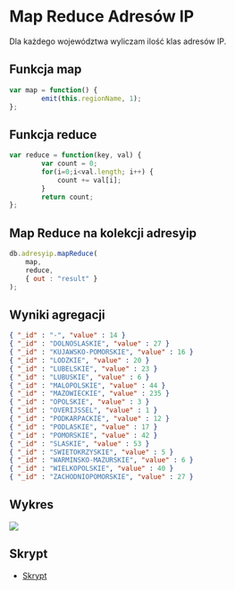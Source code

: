 ﻿# Map Reduce Adresów IP

Dla każdego województwa wyliczam ilość klas adresów IP.

## Funkcja map

```js
var map = function() {
		emit(this.regionName, 1);
};
```

## Funkcja reduce

```js
var reduce = function(key, val) {
		var count = 0;
		for(i=0;i<val.length; i++) {
			count += val[i];
		}
		return count;
};
```

## Map Reduce na kolekcji adresyip

```js
db.adresyip.mapReduce(
	map,
	reduce,
	{ out : "result" }
);
```

## Wyniki agregacji

```json
{ "_id" : "-", "value" : 14 }
{ "_id" : "DOLNOSLASKIE", "value" : 27 }
{ "_id" : "KUJAWSKO-POMORSKIE", "value" : 16 }
{ "_id" : "LODZKIE", "value" : 20 }
{ "_id" : "LUBELSKIE", "value" : 23 }
{ "_id" : "LUBUSKIE", "value" : 6 }
{ "_id" : "MALOPOLSKIE", "value" : 44 }
{ "_id" : "MAZOWIECKIE", "value" : 235 }
{ "_id" : "OPOLSKIE", "value" : 3 }
{ "_id" : "OVERIJSSEL", "value" : 1 }
{ "_id" : "PODKARPACKIE", "value" : 12 }
{ "_id" : "PODLASKIE", "value" : 17 }
{ "_id" : "POMORSKIE", "value" : 42 }
{ "_id" : "SLASKIE", "value" : 53 }
{ "_id" : "SWIETOKRZYSKIE", "value" : 5 }
{ "_id" : "WARMINSKO-MAZURSKIE", "value" : 6 }
{ "_id" : "WIELKOPOLSKIE", "value" : 40 }
{ "_id" : "ZACHODNIOPOMORSKIE", "value" : 27 } 
```

## Wykres

<img src="http://chart.googleapis.com/chart?chxr=0,0,250&chxt=x&chbh=a&chs=600x450&cht=bhg&chco=7777CC,3D7930,FF9900,3072F3,80C65A,FF0000,F044D3,2CACB7,EEFF00,9942C5,99FF00,895735,757F74,0EEEC1,7B3456&chds=0,250,0,250,0,250,0,250,0,250,0,250,0,250,0,250,0,250,0,250,0,250,0,250,0,250,0,250,0,250&chd=t:27|16|20|23|44|235|3|12|17|42|53|5|6|40|27&chdl=Dolno%C5%9Bl%C4%85skie|Kujawsko-Pomorskie|%C5%81%C3%B3dzkie|Lubelskie|Ma%C5%82opolskie|Mazowieckie|Opolskie|Podkarpackie|Podlaskie|Pomorskie|%C5%9Al%C4%85skie|%C5%9Awi%C4%99tokrzyskie|Warmi%C5%84sko-Mazurskie|Wielkopolskie|Zachodniopomorskie&chtt=Ilo%C5%9B%C4%87+klas+adres%C3%B3w+IP+w+wojew%C3%B3dztwach" />

## Skrypt
* [Skrypt](/scripts/mapreduce_abudner.js)